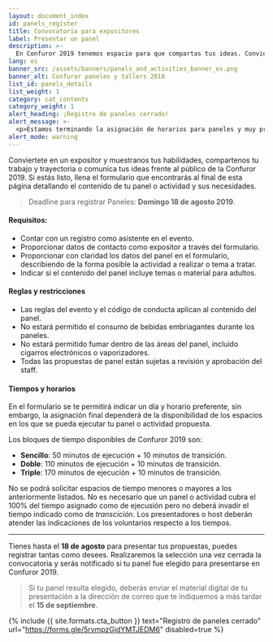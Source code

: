 ```yaml
---
layout: document_index
id: panels_register
title: Convocatoria para expositores
label: Presentar un panel
description: >-
  En Confuror 2019 tenemos espacio para que compartas tus ideas. Conviértete en un expositor y crea un panel inolvidable. Sigue leyendo para averiguar cómo.
lang: es
banner_src: /assets/banners/panels_and_activities_banner_es.png
banner_alt: Confuror paneles y tallers 2018
list_id: panels_details
list_weight: 1
category: cat_contents
category_weight: 1
alert_heading: ¡Registro de paneles cerrado!
alert_message: >-
  <p>Estamos terminando la asignación de horarios para paneles y muy pronto se darán a conocer. Si registraste un panel, recibirás confirmación via correo electrónico sobre tu asignación. Si tienes alguna duda puedes comunicarte a <a href="mailto:vidafur.reg@gmail.com">vidafur.reg@gmail.com</a></p>
alert_mode: warning
---
```


Conviertete en un expositor y muestranos tus habilidades, compartenos tu trabajo y trayectoria o comunica tus ideas frente al público de la Confuror 2019. Si estás listo, llena el formulario que encontrarás al final de esta página detallando el contenido de tu panel o actividad y sus necesidades.

> Deadline para registrar Paneles: **Domingo 18 de agosto 2019**.

#### Requisitos:
- Contar con un registro como asistente en el evento.
- Proporcionar datos de contacto como expositor a través del formulario.
- Proporcionar con claridad los datos del panel en el formulario, describiendo de la forma posible la actividad a realizar o tema a tratar.
- Indicar si el contenido del panel incluye temas o material para adultos.

#### Reglas y restricciones
- Las reglas del evento y el código de conducta aplican al contenido del panel.
- No estará permitido el consumo de bebidas embriagantes durante los paneles.
- No estará permitido fumar dentro de las áreas del panel, incluído cigarros electrónicos o vaporizadores.
- Todas las propuestas de panel están sujetas a revisión y aprobación del staff.

#### Tiempos y horarios
En el formulario se te permitirá indicar un día y horario preferente, sin embargo, la asignación final dependerá de la disponibilidad de los espacios en los que se pueda ejecutar tu panel o actividad propuesta.

Los bloques de tiempo disponibles de Confuror 2019 son:

- **Sencillo**: 50 minutos de ejecución + 10 minutos de transición.
- **Doble**: 110 minutos de ejecución + 10 minutos de transición.
- **Triple**: 170 minutos de ejecución + 10 minutos de transición.

No se podrá solicitar espacios de tiempo menores o mayores a los anteriormente listados. No es necesario que un panel o actividad cubra el 100% del tiempo asignado como de ejecusión pero no deberá invadir el tiempo indicado como de *transcición*. Los presentadores o host deberán atender las indicaciones de los voluntarios respecto a los tiempos.

---

Tienes hasta el **18 de agosto** para presentar tus propuestas, puedes registrar tantas como desees. Realizaremos la selección una vez cerrada la convocatoria y serás notificado si tu panel fue elegido para presentarse en Confuror 2019.

> Si tu panel resulta elegido, deberás enviar el material digital de tu presentación a la dirección de correo que te indiquemos a más tardar el **15 de septiembre**.

{%
  include {{ site.formats.cta_button }}
  text="Registro de paneles cerrado"
  url="https://forms.gle/5rvmpzGjdYMTJEDM6"
  disabled=true
%}